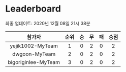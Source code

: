 # Leaderboard
최종 업데이트: 2020년 12월 08일 21시 38분




| 참가자 | 순위 | 승 | 무 | 패 | 승점 |
|:---:|:---:|:---:|:---:|:---:|:---:|
| yejik1002-MyTeam | 1 | 0 | 2 | 0 | 2 |
| dwgoon-MyTeam | 2 | 0 | 2 | 0 | 2 |
| bigoriginlee-MyTeam | 3 | 0 | 2 | 0 | 2 |